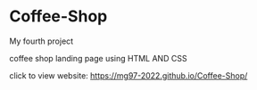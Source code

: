 # Coffee-Shop

My fourth project 

coffee shop landing page using HTML AND CSS

click to view website: https://mg97-2022.github.io/Coffee-Shop/
